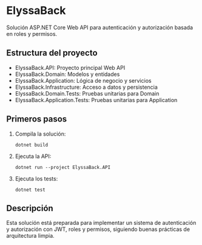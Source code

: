 # ElyssaBack

Solución ASP.NET Core Web API para autenticación y autorización basada en roles y permisos.

## Estructura del proyecto
- ElyssaBack.API: Proyecto principal Web API
- ElyssaBack.Domain: Modelos y entidades
- ElyssaBack.Application: Lógica de negocio y servicios
- ElyssaBack.Infrastructure: Acceso a datos y persistencia
- ElyssaBack.Domain.Tests: Pruebas unitarias para Domain
- ElyssaBack.Application.Tests: Pruebas unitarias para Application

## Primeros pasos
1. Compila la solución:
   ```
   dotnet build
   ```
2. Ejecuta la API:
   ```
   dotnet run --project ElyssaBack.API
   ```
3. Ejecuta los tests:
   ```
   dotnet test
   ```

## Descripción
Esta solución está preparada para implementar un sistema de autenticación y autorización con JWT, roles y permisos, siguiendo buenas prácticas de arquitectura limpia.
